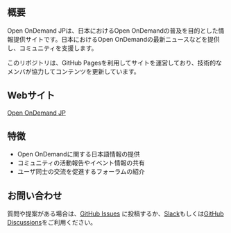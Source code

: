 ## 概要
Open OnDemand JPは、日本におけるOpen OnDemandの普及を目的とした情報提供サイトです。日本におけるOpen OnDemandの最新ニュースなどを提供し、コミュニティを支援します。

このリポジトリは、GitHub Pagesを利用してサイトを運営しており、技術的なメンバが協力してコンテンツを更新しています。

## Webサイト
[Open OnDemand JP](https://openondemandjp.github.io/)

## 特徴
- Open OnDemandに関する日本語情報の提供
- コミュニティの活動報告やイベント情報の共有
- ユーザ同士の交流を促進するフォーラムの紹介

## お問い合わせ
質問や提案がある場合は、[GitHub Issues](https://github.com/OpenOnDemandJP/openondemandjp.github.io/issues) に投稿するか、[Slack](https://join.slack.com/t/openondemandj-so68876/shared_invite/zt-31i86ntg0-kILa9NfRrdEwE9c3Glft8Q)もしくは[GitHub Discussions](https://github.com/orgs/OpenOnDemandJP/discussions)をご利用ください。

